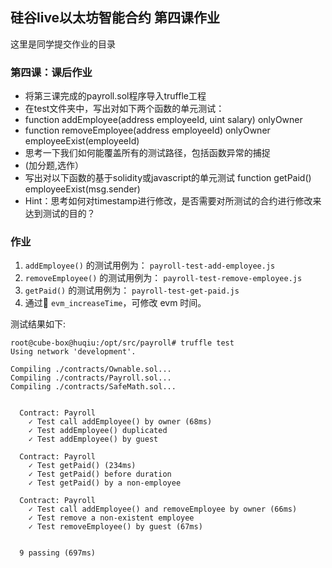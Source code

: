 ## 硅谷live以太坊智能合约 第四课作业
这里是同学提交作业的目录

### 第四课：课后作业
- 将第三课完成的payroll.sol程序导入truffle工程
- 在test文件夹中，写出对如下两个函数的单元测试：
- function addEmployee(address employeeId, uint salary) onlyOwner
- function removeEmployee(address employeeId) onlyOwner employeeExist(employeeId)
- 思考一下我们如何能覆盖所有的测试路径，包括函数异常的捕捉
- (加分题,选作）
- 写出对以下函数的基于solidity或javascript的单元测试 function getPaid() employeeExist(msg.sender)
- Hint：思考如何对timestamp进行修改，是否需要对所测试的合约进行修改来达到测试的目的？


### 作业

1. `addEmployee()` 的测试用例为： `payroll-test-add-employee.js`
2. `removeEmployee()` 的测试用例为： `payroll-test-remove-employee.js`
3. `getPaid()` 的测试用例为： `payroll-test-get-paid.js`
4. 通过 `evm_increaseTime`，可修改 evm 时间。

测试结果如下:

```
root@cube-box@huqiu:/opt/src/payroll# truffle test
Using network 'development'.

Compiling ./contracts/Ownable.sol...
Compiling ./contracts/Payroll.sol...
Compiling ./contracts/SafeMath.sol...


  Contract: Payroll
    ✓ Test call addEmployee() by owner (68ms)
    ✓ Test addEmployee() duplicated
    ✓ Test addEmployee() by guest

  Contract: Payroll
    ✓ Test getPaid() (234ms)
    ✓ Test getPaid() before duration
    ✓ Test getPaid() by a non-employee

  Contract: Payroll
    ✓ Test call addEmployee() and removeEmployee by owner (66ms)
    ✓ Test remove a non-existent employee
    ✓ Test removeEmployee() by guest (67ms)


  9 passing (697ms)
  ```
